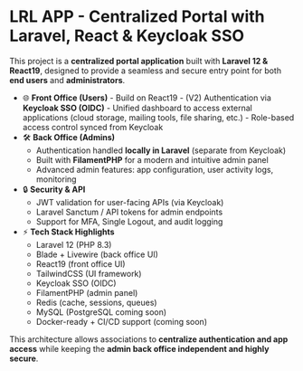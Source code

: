 # LRL APP - Centralized Portal with Laravel, React & Keycloak SSO

This project is a **centralized portal application** built with **Laravel 12 & React19**, designed to provide a seamless and secure entry point for both **end users** and **administrators**.

- 🌐 **Front Office (Users)**
      - Build on React19 
      - (V2) Authentication via **Keycloak SSO (OIDC)**
      - Unified dashboard to access external applications (cloud storage, mailing tools, file sharing, etc.)
      - Role-based access control synced from Keycloak
- 🛠 **Back Office (Admins)**
    - Authentication handled **locally in Laravel** (separate from Keycloak)
    - Built with **FilamentPHP** for a modern and intuitive admin panel
    - Advanced admin features: app configuration, user activity logs, monitoring
- 🔒 **Security & API**
    - JWT validation for user-facing APIs (via Keycloak)
    - Laravel Sanctum / API tokens for admin endpoints
    - Support for MFA, Single Logout, and audit logging
- ⚡ **Tech Stack Highlights**
    - Laravel 12 (PHP 8.3)
    - Blade + Livewire (back office UI)
    - React19 (front office UI)
    - TailwindCSS (UI framework)
    - Keycloak SSO (OIDC)
    - FilamentPHP (admin panel)
    - Redis (cache, sessions, queues)
    - MySQL (PostgreSQL coming soon)
    - Docker-ready + CI/CD support (coming soon)

This architecture allows associations to **centralize authentication and app access** while keeping the **admin back office independent and highly secure**.
